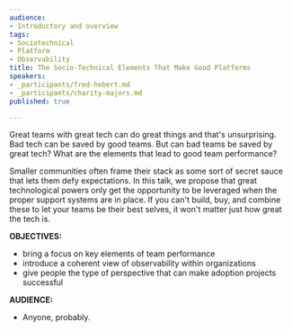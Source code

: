 ```yaml
---
audience:
- Introductory and overview
tags:
- Sociotechnical
- Platform
- Observability
title: The Socio-Technical Elements That Make Good Platforms
speakers:
- _participants/fred-hebert.md
- _participants/charity-majors.md
published: true

---
```

Great teams with great tech can do great things and that's unsurprising. Bad tech can be saved by good teams. But can bad teams be saved by great tech? What are the elements that lead to good team performance? 

Smaller communities often frame their stack as some sort of secret sauce that lets them defy expectations. In this talk, we propose that great technological powers only get the opportunity to be leveraged when the proper support systems are in place. If you can't build, buy, and combine these to let your teams be their best selves, it won't matter just how great the tech is.

**OBJECTIVES:**
- bring a focus on key elements of team performance
- introduce a coherent view of observability within organizations
- give people the type of perspective that can make adoption projects successful

**AUDIENCE:**
- Anyone, probably.